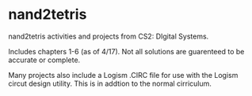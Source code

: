 # nand2tetris
nand2tetris activities and projects from CS2: DIgital Systems.

Includes chapters 1-6 (as of 4/17). Not all solutions are guarenteed to be accurate or complete. 

Many projects also include a Logism .CIRC file for use with the Logism circut design utility. This is in addtion to the normal cirriculum.

